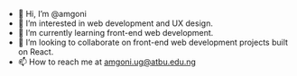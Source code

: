 - 👋 Hi, I’m @amgoni
- 👀 I’m interested in web development and UX design.
- 🌱 I’m currently learning front-end web development.
- 💞️ I’m looking to collaborate on front-end web development projects built on React.
- 📫 How to reach me at amgoni.ug@atbu.edu.ng

<!---
amgoni/amgoni is a ✨ special ✨ repository because its `README.md` (this file) appears on your GitHub profile.
You can click the Preview link to take a look at your changes.
--->
